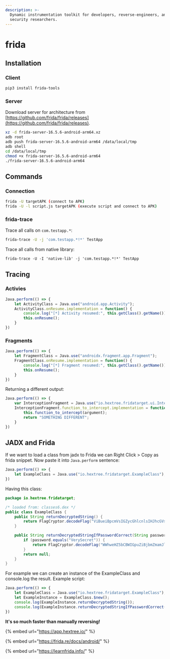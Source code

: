```yaml
---
description: >-
  Dynamic instrumentation toolkit for developers, reverse-engineers, and
  security researchers.
---
```


# frida

## Installation

### Client

```bash
pip3 install frida-tools
```

### Server

Download server for architecture from [https://github.com/frida/frida/releases](https://github.com/frida/frida/releases).

```bash
xz -d frida-server-16.5.6-android-arm64.xz
adb root
adb push frida-server-16.5.6-android-arm64 /data/local/tmp
adb shell
cd /data/local/tmp
chmod +x frida-server-16.5.6-android-arm64
./frida-server-16.5.6-android-arm64
```

## Commands

### Connection

```bash
frida -U targetAPK (connect to APK)
frida -U -l script.js targetAPK (execute script and connect to APK)
```

### frida-trace

Trace all calls on `com.testapp.*`:

```bash
frida-trace -U -j 'com.testapp.*!*' TestApp
```

Trace all calls from native library:

```
frida-trace -U -I 'native-lib' -j 'com.testapp.*!*' TestApp
```

## Tracing

### Activies

```javascript
Java.perform(() => {
    let ActivityClass = Java.use("android.app.Activity");
    ActivityClass.onResume.implementation = function() {
        console.log("[*] Activity resumed:", this.getClass().getName());
        this.onResume();
    }
})
```

### Fragments

```javascript
Java.perform(() => {
    let FragmentClass = Java.use("androidx.fragment.app.Fragment");
    FragmentClass.onResume.implementation = function() {
        console.log("[*] Fragment resumed:", this.getClass().getName());
        this.onResume();
    }
})
```

Returning a different output:

```javascript
Java.perform(() => {
    var InterceptionFragment = Java.use("io.hextree.fridatarget.ui.InterceptionFragment");
    InterceptionFragment.function_to_intercept.implementation = function(argument) {
        this.function_to_intercept(argument);
        return "SOMETHING DIFFERENT";
    }
})
```

## JADX and Frida

If we want to load a class from jadx to Frida we can Right Click > Copy as frida snippet. Now paste it into `Java.perform` sentence:

```javascript
Java.perform(() => {
    let ExampleClass = Java.use("io.hextree.fridatarget.ExampleClass");
})
```

Having this class:

```java
package io.hextree.fridatarget;

/* loaded from: classes6.dex */
public class ExampleClass {
    public String returnDecryptedString() {
        return FlagCryptor.decodeFlag("ViBueiBpcmVsIGZycGhlcnlsIHJhcGVsY2dycSE=");
    }

    public String returnDecryptedStringIfPasswordCorrect(String password) {
        if (password.equals("VerySecret")) {
            return FlagCryptor.decodeFlag("WWhweHZ5bCBWIGpuZiBjbmZmamJlcSBjZWJncnBncnEh");
        }
        return null;
    }
}
```

For example we can create an instance of the ExampleClass and console.log the result. Example script:

```javascript
Java.perform(() => {
    let ExampleClass = Java.use("io.hextree.fridatarget.ExampleClass");
    let ExampleInstance = ExampleClass.$new();
    console.log(ExampleInstance.returnDecryptedString());
    console.log(ExampleInstance.returnDecryptedStringIfPasswordCorrect("VerySecret"));
})
```

**It's so much faster than manually reversing!**

{% embed url="https://app.hextree.io/" %}

{% embed url="https://frida.re/docs/android/" %}

{% embed url="https://learnfrida.info/" %}
